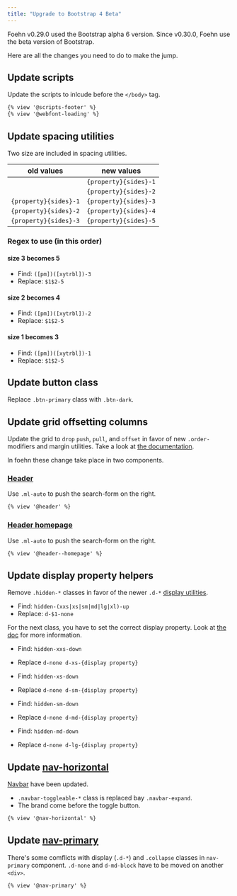 ```yaml
---
title: "Upgrade to Bootstrap 4 Beta"
---
```


Foehn v0.29.0 used the Bootstrap alpha 6 version. Since v0.30.0, Foehn use the beta version of Bootstrap.

Here are all the changes you need to do to make the jump.

## Update scripts

Update the scripts to inlcude before the `</body>` tag.

```html
{% view '@scripts-footer' %}
{% view '@webfont-loading' %}
```

## Update spacing utilities

Two size are included in spacing utilities.

| old values            | new values            |
|-----------------------|-----------------------|
|                       | `{property}{sides}-1` |
|                       | `{property}{sides}-2` |
| `{property}{sides}-1` | `{property}{sides}-3` |
| `{property}{sides}-2` | `{property}{sides}-4` |
| `{property}{sides}-3` | `{property}{sides}-5` |

### Regex to use (in this order)

#### size 3 becomes 5
- Find: `([pm])([xytrbl])-3`
- Replace: `$1$2-5`

#### size 2 becomes 4
- Find: `([pm])([xytrbl])-2`
- Replace: `$1$2-5`

#### size 1 becomes 3
- Find: `([pm])([xytrbl])-1`
- Replace: `$1$2-5`

## Update button class

Replace `.btn-primary` class with `.btn-dark`.

## Update grid offsetting columns

Update the grid to `drop` `push`, `pull`, and `offset` in favor of new `.order-` modifiers and margin utilities. Take a look at [the documentation](https://getbootstrap.com/docs/4.0/layout/grid/#offsetting-columns).

In foehn these change take place in two components.

### [Header](http://dsi-vd.github.io/foehn/components/detail/header)
Use `.ml-auto` to push the search-form on the right.
```html
{% view '@header' %}
```

### [Header homepage](http://dsi-vd.github.io/foehn/components/detail/header--homepage)
Use `.ml-auto` to push the search-form on the right.
```html
{% view '@header--homepage' %}
```

## Update display property helpers

Remove `.hidden-*` classes in favor of the newer `.d-*` [display utilities](https://getbootstrap.com/docs/4.0/utilities/display/).

- Find: `hidden-(xxs|xs|sm|md|lg|xl)-up`
- Replace: `d-$1-none`

For the next class, you have to set the correct display property. Look at [the doc](https://getbootstrap.com/docs/4.0/utilities/display/) for more information.

- Find: `hidden-xxs-down`
- Replace `d-none d-xs-{display property}`


- Find: `hidden-xs-down`
- Replace `d-none d-sm-{display property}`


- Find: `hidden-sm-down`
- Replace `d-none d-md-{display property}`


- Find: `hidden-md-down`
- Replace `d-none d-lg-{display property}`

## Update [nav-horizontal](http://dsi-vd.github.io/foehn/components/detail/nav-horizontal)

[Navbar](https://getbootstrap.com/docs/4.0/components/navbar/) have been
updated.
- `.navbar-toggleable-*` class is replaced bay `.navbar-expand`.
- The brand come before the toggle button.

```html
{% view '@nav-horizontal' %}
```

## Update [nav-primary](http://dsi-vd.github.io/foehn/components/detail/nav-primary)

There's some comflicts with display (`.d-*`) and `.collapse` classes in `nav-primary` component.
`.d-none` and `d-md-block` have to be moved on another `<div>`.
```html
{% view '@nav-primary' %}
```
